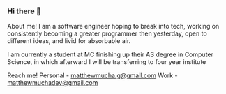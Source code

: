 ### Hi there 👋
About me!
  I am a software engineer hoping to break into tech, working on consistently becoming a greater programmer 
  then yesterday, open to different ideas, and livid for absorbable air. 

  I am currently a student at MC finishing up their AS degree in Computer Science, in which afterward I will be transferring to four year institute 
  
Reach me!
  Personal - matthewmucha.g@gmail.com
  Work - matthewmuchadev@gmail.com


<!--
**mmuucha/mmuucha** is a ✨ _special_ ✨ repository because its `README.md` (this file) appears on your GitHub profile.

Here are some ideas to get you started:

- 🔭 I’m currently working on ...
- 🌱 I’m currently learning ...
- 👯 I’m looking to collaborate on ...
- 🤔 I’m looking for help with ...
- 💬 Ask me about ...
- 📫 How to reach me: ...
- 😄 Pronouns: ...
- ⚡ Fun fact: ...
-->
